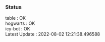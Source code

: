 ### Status


table : OK  
hogwarts : OK  
icy-bot : OK  
Latest Update : 2022-08-02 12:21:38.496588
